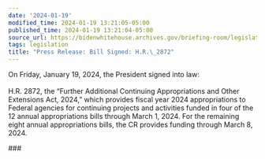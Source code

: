 ```yaml
---
date: '2024-01-19'
modified_time: 2024-01-19 13:21:05-05:00
published_time: 2024-01-19 13:21:04-05:00
source_url: https://bidenwhitehouse.archives.gov/briefing-room/legislation/2024/01/19/press-release-bill-signed-h-r-2872/
tags: legislation
title: "Press Release: Bill Signed: H.R.\_2872"
---
```

 
On Friday, January 19, 2024, the President signed into law:  
   
H.R. 2872, the “Further Additional Continuing Appropriations and Other
Extensions Act, 2024,” which provides fiscal year 2024 appropriations to
Federal agencies for continuing projects and activities funded in four
of the 12 annual appropriations bills through March 1, 2024. For the
remaining eight annual appropriations bills, the CR provides funding
through March 8, 2024.

\###
